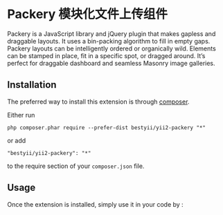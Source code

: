 Packery 模块化文件上传组件
=============
Packery is a JavaScript library and jQuery plugin that makes gapless and draggable layouts. It uses a bin-packing algorithm to fill in empty gaps. Packery layouts can be intelligently ordered or organically wild. Elements can be stamped in place, fit in a specific spot, or dragged around. It’s perfect for draggable dashboard and seamless Masonry image galleries.

Installation
------------

The preferred way to install this extension is through [composer](http://getcomposer.org/download/).

Either run

```
php composer.phar require --prefer-dist bestyii/yii2-packery "*"
```

or add

```
"bestyii/yii2-packery": "*"
```

to the require section of your `composer.json` file.


Usage
-----

Once the extension is installed, simply use it in your code by  :

